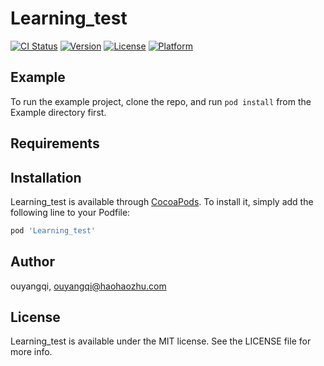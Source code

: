 # Learning_test

[![CI Status](https://img.shields.io/travis/ouyangqi/Learning_test.svg?style=flat)](https://travis-ci.org/ouyangqi/Learning_test)
[![Version](https://img.shields.io/cocoapods/v/Learning_test.svg?style=flat)](https://cocoapods.org/pods/Learning_test)
[![License](https://img.shields.io/cocoapods/l/Learning_test.svg?style=flat)](https://cocoapods.org/pods/Learning_test)
[![Platform](https://img.shields.io/cocoapods/p/Learning_test.svg?style=flat)](https://cocoapods.org/pods/Learning_test)

## Example

To run the example project, clone the repo, and run `pod install` from the Example directory first.

## Requirements

## Installation

Learning_test is available through [CocoaPods](https://cocoapods.org). To install
it, simply add the following line to your Podfile:

```ruby
pod 'Learning_test'
```

## Author

ouyangqi, ouyangqi@haohaozhu.com

## License

Learning_test is available under the MIT license. See the LICENSE file for more info.
